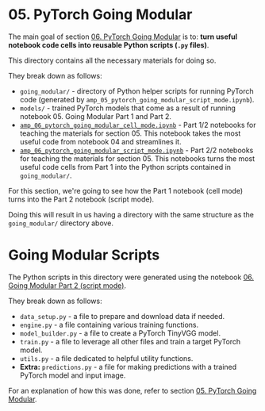 # 05. PyTorch Going Modular

The main goal of section [06. PyTorch Going Modular](https://github.com/radiukpavlo/conducting-experiments/blob/main/01_notebooks/ce_06_pytorch_going_modular.md) is to: **turn useful notebook code cells into reusable Python scripts (`.py` files)**.

This directory contains all the necessary materials for doing so.

They break down as follows:
* `going_modular/` - directory of Python helper scripts for running PyTorch code (generated by `amp_05_pytorch_going_modular_script_mode.ipynb`).
* `models/` - trained PyTorch models that come as a result of running notebook 05. Going Modular Part 1 and Part 2.
* [`amp_06_pytorch_going_modular_cell_mode.ipynb`](https://github.com/radiukpavlo/conducting-experiments/blob/main/going_modular/ce_06_pytorch_going_modular_cell_mode.ipynb) - Part 1/2 notebooks for teaching the materials for section 05. This notebook takes the most useful code from notebook 04 and streamlines it.
* [`amp_06_pytorch_going_modular_script_mode.ipynb`](https://github.com/radiukpavlo/conducting-experiments/blob/main/going_modular/ce_06_pytorch_going_modular_script_mode.ipynb) - Part 2/2 notebooks for teaching the materials for section 05. This notebooks turns the most useful code cells from Part 1 into the Python scripts contained in `going_modular/`.

For this section, we're going to see how the Part 1 notebook (cell mode) turns into the Part 2 notebook (script mode).

Doing this will result in us having a directory with the same structure as the `going_modular/` directory above.

# Going Modular Scripts

The Python scripts in this directory were generated using the notebook [06. Going Modular Part 2 (script mode)](https://github.com/radiukpavlo/conducting-experiments/blob/main/going_modular/ce_06_pytorch_going_modular_script_mode.ipynb).

They break down as follows: 
* `data_setup.py` - a file to prepare and download data if needed.
* `engine.py` - a file containing various training functions.
* `model_builder.py` - a file to create a PyTorch TinyVGG model.
* `train.py` - a file to leverage all other files and train a target PyTorch model.
* `utils.py` - a file dedicated to helpful utility functions.
* **Extra:** `predictions.py` - a file for making predictions with a trained PyTorch model and input image.

For an explanation of how this was done, refer to section [05. PyTorch Going Modular](https://github.com/radiukpavlo/conducting-experiments/tree/main/going_modular).